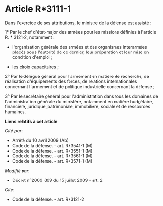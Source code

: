 # Article R*3111-1

Dans l'exercice de ses attributions, le ministre de la défense est assisté : 

1° Par le chef d'état-major des armées pour les missions définies à l'article R. * 3121-2, notamment :

- l'organisation générale des armées et des organismes interarmées placés sous l'autorité de ce dernier, leur préparation et
leur mise en condition d'emploi ;

- les choix capacitaires ; 

2° Par le délégué général pour l'armement en matière de recherche, de réalisation d'équipements des forces, de relations
internationales concernant l'armement et de politique industrielle concernant la défense ; 

3° Par le secrétaire général pour l'administration dans tous les domaines de l'administration générale du ministère,
notamment en matière budgétaire, financière, juridique, patrimoniale, immobilière, sociale et de ressources humaines.

**Liens relatifs à cet article**

_Cité par_:

  - Arrêté du 10 avril 2009 (Ab)
  - Code de la défense. - art. R*3541-1 (M)
  - Code de la défense. - art. R*3551-1 (M)
  - Code de la défense. - art. R*3561-1 (M)
  - Code de la défense. - art. R*3571-1 (M)

_Modifié par_:

  - Décret n°2009-869 du 15 juillet 2009 - art. 2

_Cite_:

  - Code de la défense. - art. R*3121-2
